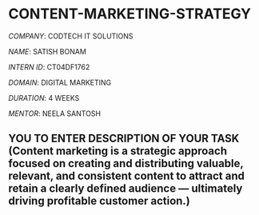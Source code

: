 # CONTENT-MARKETING-STRATEGY

*COMPANY*: CODTECH IT SOLUTIONS

*NAME*: SATISH BONAM

*INTERN ID*: CT04DF1762

*DOMAIN*: DIGITAL MARKETING 

*DURATION*: 4 WEEKS

*MENTOR*: NEELA SANTOSH

## YOU TO ENTER DESCRIPTION OF YOUR TASK (Content marketing is a strategic approach focused on creating and distributing valuable, relevant, and consistent content to attract and retain a clearly defined audience — ultimately driving profitable customer action.)
